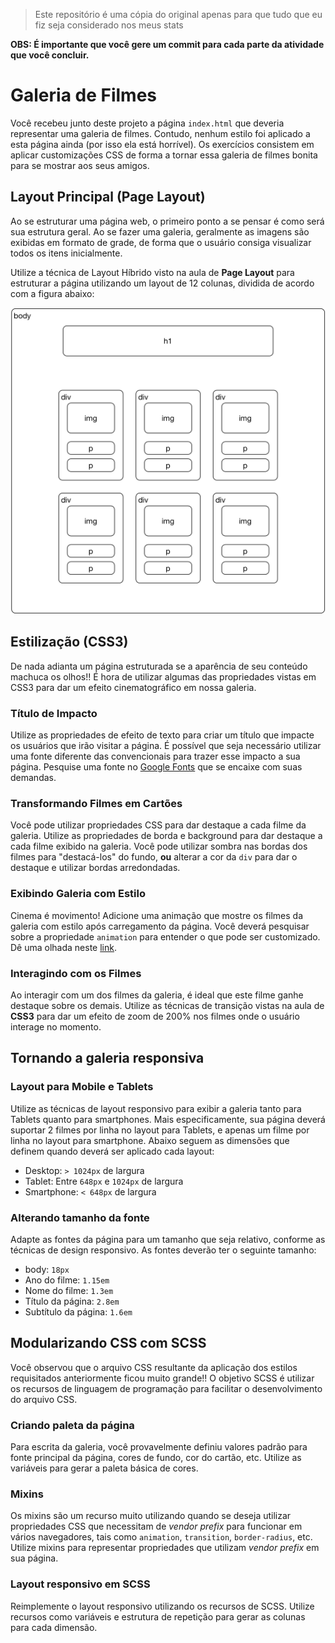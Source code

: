 >Este repositório é uma cópia do original apenas para que tudo que eu fiz seja considerado nos meus stats

**OBS: É importante que você gere um commit para cada parte da atividade que você concluir.**

# Galeria de Filmes

Você recebeu junto deste projeto a página `index.html` que deveria representar uma galeria de filmes. Contudo, nenhum estilo foi aplicado a esta página ainda (por isso ela está horrível). Os exercícios consistem em aplicar customizações CSS de forma a tornar essa galeria de filmes bonita para se mostrar aos seus amigos.

## Layout Principal (Page Layout)

Ao se estruturar uma página web, o primeiro ponto a se pensar é como será sua estrutura geral. Ao se fazer uma galeria, geralmente as imagens são exibidas em formato de grade, de forma que o usuário consiga visualizar todos os itens inicialmente. 

Utilize a técnica de Layout Híbrido visto na aula de **Page Layout** para estruturar a página utilizando um layout de 12 colunas, dividida de acordo com a figura abaixo:

![Estrutura da Página](galeria.png)

## Estilização (CSS3)

De nada adianta um página estruturada se a aparência de seu conteúdo machuca os olhos!! É hora de utilizar algumas das propriedades vistas em CSS3 para dar um efeito cinematográfico em nossa galeria.

### Título de Impacto

Utilize as propriedades de efeito de texto para criar um título que impacte os usuários que irão visitar a página. É possível que seja necessário utilizar uma fonte diferente das convencionais para trazer esse impacto a sua página. Pesquise uma fonte no [Google Fonts](https://fonts.google.com) que se encaixe com suas demandas.

### Transformando Filmes em Cartões

Você pode utilizar propriedades CSS para dar destaque a cada filme da galeria. Utilize as propriedades de borda e background para dar destaque a cada filme exibido na galeria. Você pode utilizar sombra nas bordas dos filmes para "destacá-los" do fundo, **ou**  alterar a cor da `div` para dar o destaque e utilizar bordas arredondadas.

### Exibindo Galeria com Estilo

Cinema é movimento! Adicione uma animação que mostre os filmes da galeria com estilo após carregamento da página. Você deverá pesquisar sobre a propriedade `animation` para entender o que pode ser customizado. Dê uma olhada neste [link](https://www.w3schools.com/cssref/css3_pr_animation.asp).

### Interagindo com os Filmes

Ao interagir com um dos filmes da galeria, é ideal que este filme ganhe destaque sobre os demais. Utilize as técnicas de transição vistas na aula de **CSS3** para dar um efeito de zoom de 200% nos filmes onde o usuário interage no momento.

## Tornando a galeria responsiva

### Layout para Mobile e Tablets

Utilize as técnicas de layout responsivo para exibir a galeria tanto para Tablets quanto para smartphones. Mais especificamente, sua página deverá suportar 2 filmes por linha no layout para Tablets, e apenas um filme por linha no layout para smartphone. Abaixo seguem as dimensões que definem quando deverá ser aplicado cada layout:

* Desktop: `> 1024px` de largura
* Tablet: Entre `648px` e `1024px` de largura
* Smartphone: `< 648px` de largura

### Alterando tamanho da fonte

Adapte as fontes da página para um tamanho que seja relativo, conforme as técnicas de design responsivo. As fontes deverão ter o seguinte tamanho:

* body: `18px`
* Ano do filme: `1.15em`
* Nome do filme: `1.3em`
* Título da página: `2.8em`
* Subtítulo da página: `1.6em`


## Modularizando CSS com SCSS

Você observou que o arquivo CSS resultante da aplicação dos estilos requisitados anteriormente ficou muito grande!! O objetivo SCSS é utilizar os recursos de linguagem de programação para facilitar o desenvolvimento do arquivo CSS.

### Criando paleta da página

Para escrita da galeria, você provavelmente definiu valores padrão para fonte principal da página, cores de fundo, cor do cartão, etc. Utilize as variáveis para gerar a paleta básica de cores.

### Mixins

Os mixins são um recurso muito utilizando quando se deseja utilizar propriedades CSS que necessitam de *vendor prefix* para funcionar em vários navegadores, tais como `animation`, `transition`, `border-radius`, etc. Utilize mixins para representar propriedades que utilizam *vendor prefix* em sua página.

### Layout responsivo em SCSS

Reimplemente o layout responsivo utilizando os recursos de SCSS. Utilize recursos como variáveis e estrutura de repetição para gerar as colunas para cada dimensão.
